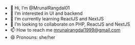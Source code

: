 - 👋 Hi, I’m @MrunalRangdal01
- 👀 I’m interested in UI and backend
- 🌱 I’m currently learning ReactJS and NextJS
- 💞️ I’m looking to collaborate on PHP, ReactJS and NextJS
- 📫 How to reach me mrunalrangdal1999@gmail.com
- 😄 Pronouns: she/her

<!---
MrunalRangdal01/MrunalRangdal01 is a ✨ special ✨ repository because its `README.md` (this file) appears on your GitHub profile.
You can click the Preview link to take a look at your changes.
--->
